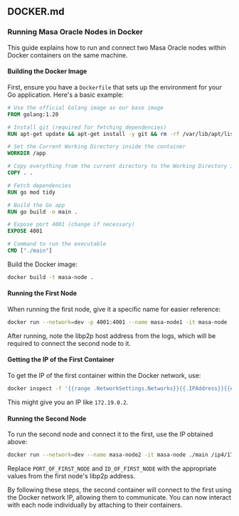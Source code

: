 ## DOCKER.md

### Running Masa Oracle Nodes in Docker

This guide explains how to run and connect two Masa Oracle nodes within Docker containers on the same machine.

#### Building the Docker Image

First, ensure you have a `Dockerfile` that sets up the environment for your Go application. Here's a basic example:

```Dockerfile
# Use the official Golang image as our base image
FROM golang:1.20

# Install git (required for fetching dependencies)
RUN apt-get update && apt-get install -y git && rm -rf /var/lib/apt/lists/*

# Set the Current Working Directory inside the container
WORKDIR /app

# Copy everything from the current directory to the Working Directory inside the container
COPY . .

# Fetch dependencies
RUN go mod tidy

# Build the Go app
RUN go build -o main .

# Expose port 4001 (change if necessary)
EXPOSE 4001

# Command to run the executable
CMD ["./main"]
```

Build the Docker image:

```bash
docker build -t masa-node .
```

#### Running the First Node

When running the first node, give it a specific name for easier reference:

```bash
docker run --network=dev -p 4001:4001 --name masa-node1 -it masa-node
```

After running, note the libp2p host address from the logs, which will be required to connect the second node to it.

#### Getting the IP of the First Container

To get the IP of the first container within the Docker network, use:

```bash
docker inspect -f '{{range .NetworkSettings.Networks}}{{.IPAddress}}{{end}}' masa-node1
```

This might give you an IP like `172.19.0.2`.

#### Running the Second Node

To run the second node and connect it to the first, use the IP obtained above:

```bash
docker run --network=dev --name masa-node2 -it masa-node ./main /ip4/172.19.0.2/tcp/PORT_OF_FIRST_NODE/p2p/ID_OF_FIRST_NODE
```

Replace `PORT_OF_FIRST_NODE` and `ID_OF_FIRST_NODE` with the appropriate values from the first node's libp2p address.

By following these steps, the second container will connect to the first using the Docker network IP, allowing them to communicate. You can now interact with each node individually by attaching to their containers.
